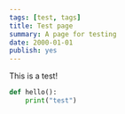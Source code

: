 ```yaml
---
tags: [test, tags]
title: Test page
summary: A page for testing
date: 2000-01-01
publish: yes
---
```


This is a test!

```python
def hello():
    print("test")
```
